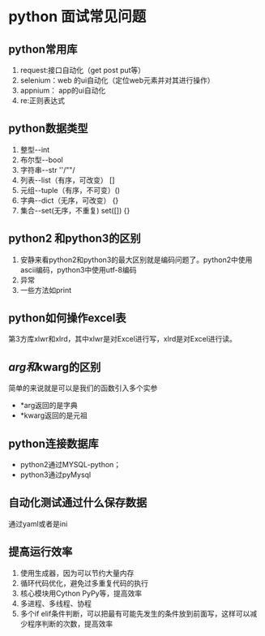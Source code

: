 # python 面试常见问题
## python常用库
1. request:接口自动化（get post put等）
2. selenium：web 的ui自动化（定位web元素并对其进行操作）
3. appnium： app的ui自动化
4. re:正则表达式
## python数据类型
1. 整型--int
2. 布尔型--bool
3. 字符串--str               ''/""/
4. 列表--list（有序，可改变） []
5. 元组--tuple（有序，不可变）()
6. 字典--dict（无序，可改变） {}
7. 集合--set(无序，不重复)    set([])  {}
## python2 和python3的区别
1. 安静来看python2和python3的最大区别就是编码问题了。python2中使用ascii编码，python3中使用utf-8编码
2. 异常
3. 一些方法如print
## python如何操作excel表
第3方库xlwr和xlrd，其中xlwr是对Excel进行写，xlrd是对Excel进行读。
## *arg和*kwarg的区别
简单的来说就是可以是我们的函数引入多个实参
- *arg返回的是字典
- *kwarg返回的是元祖
## python连接数据库
- python2通过MYSQL-python；
- python3通过pyMysql
## 自动化测试通过什么保存数据
通过yaml或者是ini
## 提高运行效率
1. 使用生成器，因为可以节约大量内存
2. 循环代码优化，避免过多重复代码的执行
3. 核心模块用Cython PyPy等，提高效率
4. 多进程、多线程、协程
5. 多个if elif条件判断，可以把最有可能先发生的条件放到前面写，这样可以减少程序判断的次数，提高效率

